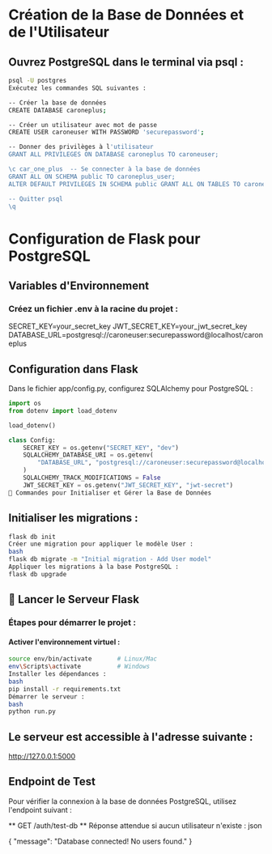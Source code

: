 # Création de la Base de Données et de l'Utilisateur
## Ouvrez PostgreSQL dans le terminal via psql :

```bash
psql -U postgres
Exécutez les commandes SQL suivantes :

-- Créer la base de données
CREATE DATABASE caroneplus;

-- Créer un utilisateur avec mot de passe
CREATE USER caroneuser WITH PASSWORD 'securepassword';

-- Donner des privilèges à l'utilisateur
GRANT ALL PRIVILEGES ON DATABASE caroneplus TO caroneuser;

\c car_one_plus  -- Se connecter à la base de données
GRANT ALL ON SCHEMA public TO caroneplus_user;
ALTER DEFAULT PRIVILEGES IN SCHEMA public GRANT ALL ON TABLES TO caroneplus_user;

-- Quitter psql
\q 
```
# Configuration de Flask pour PostgreSQL
## Variables d'Environnement


### Créez un fichier .env à la racine du projet :
SECRET_KEY=your_secret_key
JWT_SECRET_KEY=your_jwt_secret_key
DATABASE_URL=postgresql://caroneuser:securepassword@localhost/caroneplus

## Configuration dans Flask
Dans le fichier app/config.py, configurez SQLAlchemy pour PostgreSQL :
```python
import os
from dotenv import load_dotenv

load_dotenv()

class Config:
    SECRET_KEY = os.getenv("SECRET_KEY", "dev")
    SQLALCHEMY_DATABASE_URI = os.getenv(
        "DATABASE_URL", "postgresql://caroneuser:securepassword@localhost/caroneplus"
    )
    SQLALCHEMY_TRACK_MODIFICATIONS = False
    JWT_SECRET_KEY = os.getenv("JWT_SECRET_KEY", "jwt-secret")
🔨 Commandes pour Initialiser et Gérer la Base de Données
```

## Initialiser les migrations :

```bash
flask db init
Créer une migration pour appliquer le modèle User :
bash
flask db migrate -m "Initial migration - Add User model"
Appliquer les migrations à la base PostgreSQL :
flask db upgrade
```

## 🚀 Lancer le Serveur Flask
### Étapes pour démarrer le projet :
#### Activer l'environnement virtuel :
```bash
source env/bin/activate       # Linux/Mac
env\Scripts\activate          # Windows
Installer les dépendances :
bash
pip install -r requirements.txt
Démarrer le serveur :
bash
python run.py
```
## Le serveur est accessible à l'adresse suivante :
http://127.0.0.1:5000

## Endpoint de Test
Pour vérifier la connexion à la base de données PostgreSQL, utilisez l'endpoint suivant :

** GET /auth/test-db **
Réponse attendue si aucun utilisateur n'existe :
json

{
    "message": "Database connected! No users found."
}